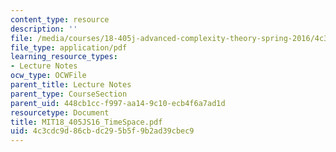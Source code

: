 ```yaml
---
content_type: resource
description: ''
file: /media/courses/18-405j-advanced-complexity-theory-spring-2016/4c3cdc9d86cbdc295b5f9b2ad39cbec9_MIT18_405JS16_TimeSpace.pdf
file_type: application/pdf
learning_resource_types:
- Lecture Notes
ocw_type: OCWFile
parent_title: Lecture Notes
parent_type: CourseSection
parent_uid: 448cb1cc-f997-aa14-9c10-ecb4f6a7ad1d
resourcetype: Document
title: MIT18_405JS16_TimeSpace.pdf
uid: 4c3cdc9d-86cb-dc29-5b5f-9b2ad39cbec9
---
```

